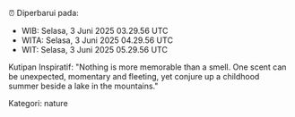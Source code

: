 ⏰ Diperbarui pada:
- WIB: Selasa, 3 Juni 2025 03.29.56 UTC
- WITA: Selasa, 3 Juni 2025 04.29.56 UTC
- WIT: Selasa, 3 Juni 2025 05.29.56 UTC

Kutipan Inspiratif:
"Nothing is more memorable than a smell. One scent can be unexpected, momentary and fleeting, yet conjure up a childhood summer beside a lake in the mountains."


Kategori: nature

